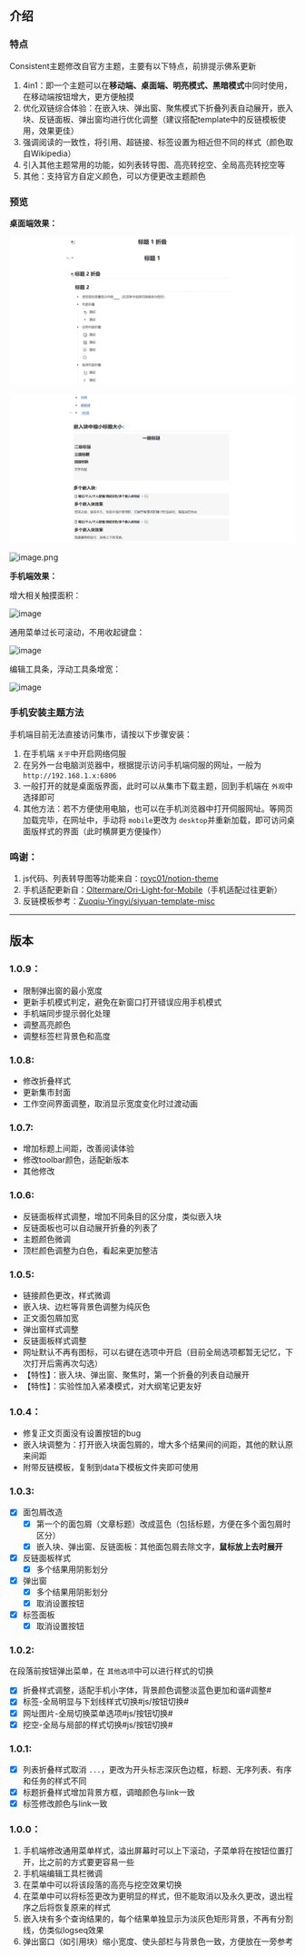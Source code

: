 ## 介绍

### 特点

Consistent主题修改自官方主题，主要有以下特点，前排提示佛系更新

1. 4in1：即一个主题可以在**移动端、桌面端、明亮模式、黑暗模式**中同时使用，在移动端按钮增大，更方便触摸
2. 优化双链综合体验：在嵌入块、弹出窗、聚焦模式下折叠列表自动展开，嵌入块、反链面板、弹出窗均进行优化调整（建议搭配template中的反链模板使用，效果更佳）
3. 强调阅读的一致性，将引用、超链接、标签设置为相近但不同的样式（颜色取自Wikipedia）
4. 引入其他主题常用的功能，如列表转导图、高亮转挖空、全局高亮转挖空等
5. 其他：支持官方自定义颜色，可以方便更改主题颜色

### 预览

**桌面端效果：**

![Snipaste_2023-02-16_01-06-03](assets/Snipaste_2023-02-16_01-06-03.png)

![Snipaste_2023-02-16_01-06-21](assets/Snipaste_2023-02-16_01-06-21.png)

![image.png](https://s2.loli.net/2022/11/14/drobt8ias4U2eT1.png)

**手机端效果：**

增大相关触摸面积：

![image](https://user-images.githubusercontent.com/64324088/198844829-deb7def5-f22d-4257-9e0f-5365f4c9ec18.png)

通用菜单过长可滚动，不用收起键盘：

![image](https://user-images.githubusercontent.com/64324088/198844879-33398c1f-9d68-43b4-84b8-d783be663366.png)

编辑工具条，浮动工具条增宽：

![image](https://user-images.githubusercontent.com/64324088/198844913-0a22d5ac-37cc-459f-8c5f-dce6befdb663.png)

### 手机安装主题方法

手机端目前无法直接访问集市，请按以下步骤安装：

1. 在手机端 `关于`中开启网络伺服
2. 在另外一台电脑浏览器中，根据提示访问手机端伺服的网址，一般为 `http://192.168.1.x:6806`
3. 一般打开的就是桌面版界面，此时可以从集市下载主题，回到手机端在 `外观`中选择即可
4. 其他方法：若不方便使用电脑，也可以在手机浏览器中打开伺服网址。等网页加载完毕，在网址中，手动将 `mobile`更改为 `desktop`并重新加载，即可访问桌面版样式的界面（此时横屏更方便操作）

### 鸣谢：

1. js代码、列表转导图等功能来自：[royc01/notion-theme](https://github.com/royc01/notion-theme)
2. 手机适配更新自：[Oltermare/Ori-Light-for-Mobile](https://github.com/Oltermare/Ori-Light-for-Mobile)（手机适配过往更新）
3. 反链模板参考：[Zuoqiu-Yingyi/siyuan-template-misc](https://github.com/Zuoqiu-Yingyi/siyuan-template-misc)

---

## 版本

### 1.0.9：

- 限制弹出窗的最小宽度
- 更新手机模式判定，避免在新窗口打开错误应用手机模式
- 手机端同步提示弱化处理
- 调整高亮颜色
- 调整标签栏背景色和高度

### 1.0.8:

* 修改折叠样式
* 更新集市封面
* 工作空间界面调整，取消显示宽度变化时过渡动画

### 1.0.7:

- 增加标题上间距，改善阅读体验
- 修改toolbar颜色，适配新版本
- 其他修改

### 1.0.6:

- 反链面板样式调整，增加不同条目的区分度，类似嵌入块
- 反链面板也可以自动展开折叠的列表了
- 主题颜色微调
- 顶栏颜色调整为白色，看起来更加整洁

### 1.0.5:

- 链接颜色更改，样式微调
- 嵌入块、边栏等背景色调整为纯灰色
- 正文面包屑加宽
- 弹出窗样式调整
- 反链面板样式调整
- 网址默认不再有图标，可以右键在选项中开启（目前全局选项都暂无记忆，下次打开后需再次勾选）
- 【特性】：嵌入块、弹出窗、聚焦时，第一个折叠的列表自动展开
- 【特性】：实验性加入紧凑模式，对大纲笔记更友好

### 1.0.4：

- 修复正文页面没有设置按钮的bug
- 嵌入块调整为：打开嵌入块面包屑的，增大多个结果间的间距，其他的默认原来间距
- 附带反链模板，复制到data下模板文件夹即可使用

### 1.0.3:

* [X] 面包屑改造
  * [X] 第一个的面包屑（文章标题）改成蓝色（包括标题，方便在多个面包屑时区分）
  * [X] 嵌入块、弹出窗、反链面板：其他面包屑去除文字，**鼠标放上去时展开**
* [X] 反链面板样式
  * [X] 多个结果用阴影划分
* [X] 弹出窗
  * [X] 多个结果用阴影划分
  * [X] 取消设置按钮
* [X] 标签面板
  * [X] 取消设置按钮

### 1.0.2:

在段落前按钮弹出菜单，在 `其他选项`中可以进行样式的切换

* [X] 折叠样式调整，适配手机小字体，背景颜色调整淡蓝色更加和谐#调整#
* [X] 标签-全局明显与下划线样式切换#js/按钮切换#
* [X] 网址图片-全局切换菜单选项#js/按钮切换#
* [X] 挖空-全局与局部的样式切换#js/按钮切换#

### 1.0.1:

* [X] 列表折叠样式取消 `...`，更改为开头标志深灰色边框，标题、无序列表、有序和任务的样式不同
* [X] 标题折叠样式增加背景方框，调暗颜色与link一致
* [X] 标签修改颜色与link一致

### 1.0.0：

1. 手机端修改通用菜单样式，溢出屏幕时可以上下滚动，子菜单将在按钮位置打开，比之前的方式要更容易一些
2. 手机端编辑工具栏微调
3. 在菜单中可以将该段落的高亮与挖空效果切换
4. 在菜单中可以将标签更改为更明显的样式，但不能取消以及永久更改，退出程序之后将恢复原来的样式
5. 嵌入块有多个查询结果的，每个结果单独显示为淡灰色矩形背景，不再有分割线，仿类似logseq效果
6. 弹出窗口（如引用块）缩小宽度、使头部栏与背景色一致，方便放在一旁参考

